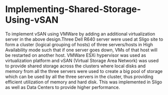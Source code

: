 # Implementing-Shared-Storage-Using-vSAN
To implement vSAN using VMWare by adding an additional virtualization server in the above design.Three Dell R640 server were used at Sligo site to form a cluster (logical grouping of hosts) of three servers/hosts in High Availability mode such that if one server goes down, VMs of that host will be restarted on another host. VMWare ESXi hypervisor was used as virtualization platform and vSAN (Virtual Storage Area Network) was used to provide shared storage across the clusters where local disks and memory from all the three servers were used to create a big pool of storage which can be used by all the three servers in the cluster, thus providing efficient utilization of memory and hard disk. This was implemented in Sligo as well as Data Centers to provide higher performance.
